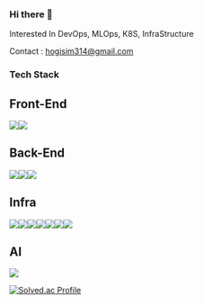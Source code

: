### Hi there 👋
Interested In DevOps, MLOps, K8S, InfraStructure

Contact : hogisim314@gmail.com

### Tech Stack
## Front-End
<img src="https://img.shields.io/badge/React-61DAFB?style=for-the-badge&logo=React&logoColor=white"><img src="https://img.shields.io/badge/Tailwind%20CSS-06B6D4?style=for-the-badge&logo=Tailwind%20CSS&logoColor=white">
## Back-End 
<img src="https://img.shields.io/badge/NestJS-E0234E?style=for-the-badge&logo=NestJS&logoColor=white"><img src="https://img.shields.io/badge/Spring%20Boot-6DB33F?style=for-the-badge&logo=Spring%20Boot&logoColor=white"><img src="https://img.shields.io/badge/FastAPI-009688?style=for-the-badge&logo=FastAPI&logoColor=white">
## Infra
<img src="https://img.shields.io/badge/linux-FCC624?style=for-the-badge&logo=linux&logoColor=white"><img src="https://img.shields.io/badge/Kubernetes-326CE5?style=for-the-badge&logo=Kubernetes&logoColor=white"><img src="https://img.shields.io/badge/Docker-2496ED?style=for-the-badge&logo=Docker&logoColor=white"><img src="https://img.shields.io/badge/Skaffold-2AA2D6?style=for-the-badge&logo=Skaffold&logoColor=white"><img src="https://img.shields.io/badge/Grafana-F46800?style=for-the-badge&logo=grafana&logoColor=white"><img src="https://img.shields.io/badge/kafka-231F20?style=for-the-badge&logo=apache%20kafka&logoColor=white"><img src="https://img.shields.io/badge/elastic-005571?style=for-the-badge&logo=elastic&logoColor=white">
## AI
<img src="https://img.shields.io/badge/Ray-028CF0?style=for-the-badge&logo=Ray&logoColor=white">


[![Solved.ac Profile](http://mazassumnida.wtf/api/v2/generate_badge?boj=hogisim314)](https://solved.ac/hogisim314/)
